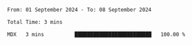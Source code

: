 <!--START_SECTION:waka-->

```txt
From: 01 September 2024 - To: 08 September 2024

Total Time: 3 mins

MDX   3 mins          █████████████████████████   100.00 %
```

<!--END_SECTION:waka-->